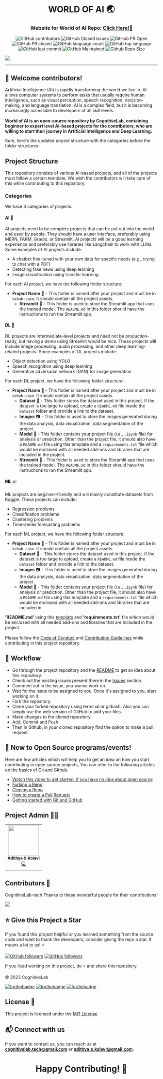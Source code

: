 <div align="center">
  <h1>WORLD OF AI 🌏</h1>
  <h3>Website for World of AI Repo: <a href="https://www.cognitivelab.tech/">Click Here!🎯</a></h3>
</div>

<div align="center">

![GitHub contributors](https://img.shields.io/github/contributors/CognitiveLab-tech/World-of-AI?style=for-the-badge&color=blue)
![GitHub Closed issues](https://img.shields.io/github/issues-closed-raw/CognitiveLab-tech/World-of-AI?style=for-the-badge&color=brightgreen)
![GitHub PR Open](https://img.shields.io/github/issues-pr/CognitiveLab-tech/World-of-AI?style=for-the-badge&color=aqua)
![GitHub PR closed](https://img.shields.io/github/issues-pr-closed-raw/CognitiveLab-tech/World-of-AI?style=for-the-badge&color=blue)
![GitHub language count](https://img.shields.io/github/languages/count/CognitiveLab-tech/World-of-AI?style=for-the-badge&color=brightgreen)
![GitHub top language](https://img.shields.io/github/languages/top/CognitiveLab-tech/World-of-AI?style=for-the-badge&color=aqua)
![GitHub last commit](https://img.shields.io/github/last-commit/CognitiveLab-tech/World-of-AI?style=for-the-badge&color=blue)
![GitHub Maintained](https://img.shields.io/badge/Maintained%3F-yes-brightgreen.svg?style=for-the-badge)
![Github Repo Size](https://img.shields.io/github/repo-size/CognitiveLab-tech/World-of-AI?style=for-the-badge&color=aqua)

</div>

![](https://github.com/CognitiveLab-tech/World-of-AI/blob/main/.github/Assets/World-of-AI.png)

---

## 🔴 Welcome contributors!

Artificial Intelligence (AI) is rapidly transforming the world we live in. AI allows computer systems to perform tasks that usually require human intelligence, such as visual perception, speech recognition, decision-making, and language translation. AI is a complex field, but it is becoming increasingly accessible to developers of all skill levels. </br> </br>
**World of AI is an open-source repository by CognitiveLab, containing beginner to expert level AI-based projects for the contributors, who are willing to start their journey in Artificial Intelligence and Deep Learning.**

Sure, here's the updated project structure with the categories before the folder structures:

## Project Structure

This repository consists of various AI-based projects, and all of the projects must follow a certain template. We wish the contributors will take care of this while contributing to this repository.

### Categories

We have 3 categories of projects:

#### AI 🧠

AI projects need to be complete projects that can be put out into the world and used by people. They should have a user interface, preferably using MERN, FARM, Gradio, or Streamlit. AI projects will be a good learning experience and preferably use libraries like Langchain to work with LLMs. Some examples of AI projects include:

- A chatbot fine-tuned with your own data for specific needs (e.g., trying to chat with a PDF)
- Detecting fake news using deep learning
- Image classification using transfer learning

For each AI project, we have the following folder structure:

- **Project Name** 📁 - This folder is named after your project and must be in `kebab-case`. It should contain all the project assets.
  - **Streamlit** 🚀 - This folder is used to store the Streamlit app that uses the trained model. The `README.md` in this folder should have the instructions to run the Streamlit app.

#### DL 🤖

DL projects are intermediate-level projects and need not be production-ready, but having a demo using Streamlit would be nice. These projects will include image processing, audio processing, and other deep learning-related projects. Some examples of DL projects include:

- Object detection using YOLO
- Speech recognition using deep learning
- Generative adversarial network (GAN) for image generation

For each DL project, we have the following folder structure:

- **Project Name** 📁 - This folder is named after your project and must be in `kebab-case`. It should contain all the project assets.
  - **Dataset** 📁 - This folder stores the dataset used in this project. If the dataset is too large to upload, create a `README.md` file inside the `Dataset` folder and provide a link to the dataset.
  - **Images** 📷 - This folder is used to store the images generated during the data analysis, data visualization, data segmentation of the project.
  - **Model** 🤖 - This folder contains your project file (i.e., `.ipynb` file) for analysis or prediction. Other than the project file, it should also have a `README.md` file using this template and a `requirements.txt` file which would be enclosed with all needed add-ons and libraries that are included in the project.
  - **Streamlit** 🚀 - This folder is used to store the Streamlit app that uses the trained model. The `README.md` in this folder should have the instructions to run the Streamlit app.

#### ML 📈

ML projects are beginner-friendly and will mainly constitute datasets from Kaggle. These projects can include:

- Regression problems
- Classification problems
- Clustering problems
- Time-series forecasting problems

For each ML project, we have the following folder structure:

- **Project Name** 📁 - This folder is named after your project and must be in `kebab-case`. It should contain all the project assets.
  - **Dataset** 📁 - This folder stores the dataset used in this project. If the dataset is too large to upload, create a `README.md` file inside the `Dataset` folder and provide a link to the dataset.
  - **Images** 📷 - This folder is used to store the images generated during the data analysis, data visualization, data segmentation of the project.
  - **Model** 🤖 - This folder contains your project file (i.e., `.ipynb` file) for analysis or prediction. Other than the project file, it should also have a `README.md` file using this template and a `requirements.txt` file which would be enclosed with all needed add-ons and libraries that are included in

**'README.md'** using this [template](https://github.com/CognitiveLab-tech/World-of-AI/blob/main/.github/readme_template.md) and **'requirements.txt'** file which would be enclosed with all needed add-ons and libraries that are included in the project.</br></br>
Please follow the [Code of Conduct](https://github.com/CognitiveLab-tech/World-of-AI/blob/main/CODE_OF_CONDUCT.md) and [Contributing Guidelines](https://github.com/CognitiveLab-tech/World-of-AI/blob/main/CONTRIBUTING.md) while contributing in this project repository.

## 🧮 Workflow

- Go through the project repository and the [README](https://github.com/CognitiveLab-tech/World-of-AI/blob/main/README.md) to get an idea about this repository.
- Check out the existing issues present there in the [Issues](https://github.com/CognitiveLab-tech/World-of-AI/issues) section.
- Comment out in the issue, you wanna work on.
- Wait for the issue to be assigned to you. Once it's assigned to you, start working on it.
- Fork the repository.
- Clone your forked repository using terminal or gitbash. Also you can simply use the web version of GitHub to add your files.
- Make changes to the cloned repository.
- Add, Commit and Push.
- Then in Github, in your cloned repository find the option to make a pull request.

## 🤔 New to Open Source programs/events!

Here are few articles which will help you to get an idea on how you start contributing in open source projects,
You can refer to the following articles on the basics of Git and Github.

- [Watch this video to get started, if you have no clue about open source](https://youtu.be/SYtPC9tHYyQ)
- [Forking a Repo](https://help.github.com/en/github/getting-started-with-github/fork-a-repo)
- [Cloning a Repo](https://help.github.com/en/desktop/contributing-to-projects/creating-a-pull-request)
- [How to create a Pull Request](https://opensource.com/article/19/7/create-pull-request-github)
- [Getting started with Git and GitHub](https://towardsdatascience.com/getting-started-with-git-and-github-6fcd0f2d4ac6)

## Project Admin 👨‍💼

<div align="center">
  <table>
    <tr>
      <td align="center"><a href="https://github.com/adithya-s-k"><img src="https://avatars.githubusercontent.com/u/27956426?s=400&u=582ecb2d706a63fc67eb1b54579c7ab19cf391fd&v=4" width="100px;" alt=""/><br /><sub><b>Adithya S Kolavi</b></sub></a><br /><a href="https://github.com/CognitiveLab-tech/World-of-AI/commits?author=adithya-s-k" title="Code">💻</a></td>
    </tr>
  </table>
</div>

## Contributors 🌟

CognitiveLab-tech
Thanks to these wonderful people for their contributions!

<a href="https://github.com/CognitiveLab-tech/World-of-AI/graphs/contributors">
  <img src="https://contrib.rocks/image?repo=CognitiveLab-tech/World-of-AI" />
</a>

## ⭐ Give this Project a Star

If you found this project helpful or you learned something from the source code and want to thank the developers, consider giving the repo a star. It means a lot to us! :star:

[![GitHub followers](https://img.shields.io/github/followers/CognitiveLab-tech.svg?label=Follow%20CognitiveLab&style=social)](https://github.com/CognitiveLab-tech/)
[![GitHub followers](https://img.shields.io/github/followers/adithya-s-k.svg?label=Follow%20adithya-s-k&style=social)](https://github.com/adithya-s-k/)

If you liked working on this project, do ⭐ and share this repository.

© 2023 CognitiveLab

[![forthebadge](https://forthebadge.com/images/badges/built-with-love.svg)](https://cognitivelab.tech) [![forthebadge](https://forthebadge.com/images/badges/built-by-developers.svg)](https://cognitivelab.tech) [![forthebadge](https://forthebadge.com/images/badges/built-with-swag.svg)](https://cognitivelab.tech)

## License 📝

This project is licensed under the [MIT License](https://github.com/CognitiveLab-tech/World-of-AI/blob/main/LICENSE)

## 📬 Connect with us

If you want to contact us, you can reach us at **cognitivelab.tech@gmail.com** or **adithya.s.kolavi@gmail.com**.

<div align="center">
  <h1>Happy Contributing! 🚀</h1>
</div>
